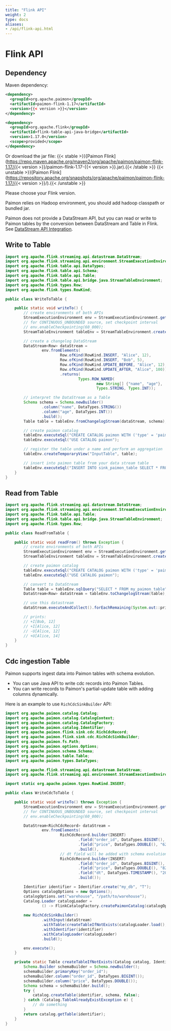 ```yaml
---
title: "Flink API"
weight: 2
type: docs
aliases:
- /api/flink-api.html
---
```

<!--
Licensed to the Apache Software Foundation (ASF) under one
or more contributor license agreements.  See the NOTICE file
distributed with this work for additional information
regarding copyright ownership.  The ASF licenses this file
to you under the Apache License, Version 2.0 (the
"License"); you may not use this file except in compliance
with the License.  You may obtain a copy of the License at

  http://www.apache.org/licenses/LICENSE-2.0

Unless required by applicable law or agreed to in writing,
software distributed under the License is distributed on an
"AS IS" BASIS, WITHOUT WARRANTIES OR CONDITIONS OF ANY
KIND, either express or implied.  See the License for the
specific language governing permissions and limitations
under the License.
-->

# Flink API

## Dependency

Maven dependency:

```xml
<dependency>
  <groupId>org.apache.paimon</groupId>
  <artifactId>paimon-flink-1.17</artifactId>
  <version>{{< version >}}</version>
</dependency>

<dependency>
  <groupId>org.apache.flink</groupId>
  <artifactId>flink-table-api-java-bridge</artifactId>
  <version>1.17.0</version>
  <scope>provided</scope>
</dependency>
```

Or download the jar file:
{{< stable >}}[Paimon Flink](https://repo.maven.apache.org/maven2/org/apache/paimon/paimon-flink-1.17/{{< version >}}/paimon-flink-1.17-{{< version >}}.jar).{{< /stable >}}
{{< unstable >}}[Paimon Flink](https://repository.apache.org/snapshots/org/apache/paimon/paimon-flink-1.17/{{< version >}}/).{{< /unstable >}}

Please choose your Flink version.

Paimon relies on Hadoop environment, you should add hadoop classpath or bundled jar.

Paimon does not provide a DataStream API, but you can read or write to Paimon tables by the conversion between DataStream and Table in Flink.
See [DataStream API Integration](https://nightlies.apache.org/flink/flink-docs-stable/docs/dev/table/data_stream_api/).

## Write to Table 

```java
import org.apache.flink.streaming.api.datastream.DataStream;
import org.apache.flink.streaming.api.environment.StreamExecutionEnvironment;
import org.apache.flink.table.api.DataTypes;
import org.apache.flink.table.api.Schema;
import org.apache.flink.table.api.Table;
import org.apache.flink.table.api.bridge.java.StreamTableEnvironment;
import org.apache.flink.types.Row;
import org.apache.flink.types.RowKind;

public class WriteToTable {

    public static void writeTo() {
        // create environments of both APIs
        StreamExecutionEnvironment env = StreamExecutionEnvironment.getExecutionEnvironment();
        // for CONTINUOUS_UNBOUNDED source, set checkpoint interval
        // env.enableCheckpointing(60_000);
        StreamTableEnvironment tableEnv = StreamTableEnvironment.create(env);

        // create a changelog DataStream
        DataStream<Row> dataStream =
                env.fromElements(
                        Row.ofKind(RowKind.INSERT, "Alice", 12),
                        Row.ofKind(RowKind.INSERT, "Bob", 5),
                        Row.ofKind(RowKind.UPDATE_BEFORE, "Alice", 12),
                        Row.ofKind(RowKind.UPDATE_AFTER, "Alice", 100))
                        .returns(
                                Types.ROW_NAMED(
                                        new String[] {"name", "age"},
                                        Types.STRING, Types.INT));

        // interpret the DataStream as a Table
        Schema schema = Schema.newBuilder()
                .column("name", DataTypes.STRING())
                .column("age", DataTypes.INT())
                .build();
        Table table = tableEnv.fromChangelogStream(dataStream, schema);

        // create paimon catalog
        tableEnv.executeSql("CREATE CATALOG paimon WITH ('type' = 'paimon', 'warehouse'='...')");
        tableEnv.executeSql("USE CATALOG paimon");

        // register the table under a name and perform an aggregation
        tableEnv.createTemporaryView("InputTable", table);

        // insert into paimon table from your data stream table
        tableEnv.executeSql("INSERT INTO sink_paimon_table SELECT * FROM InputTable");
    }
}
```

## Read from Table

```java
import org.apache.flink.streaming.api.datastream.DataStream;
import org.apache.flink.streaming.api.environment.StreamExecutionEnvironment;
import org.apache.flink.table.api.Table;
import org.apache.flink.table.api.bridge.java.StreamTableEnvironment;
import org.apache.flink.types.Row;

public class ReadFromTable {

    public static void readFrom() throws Exception {
        // create environments of both APIs
        StreamExecutionEnvironment env = StreamExecutionEnvironment.getExecutionEnvironment();
        StreamTableEnvironment tableEnv = StreamTableEnvironment.create(env);

        // create paimon catalog
        tableEnv.executeSql("CREATE CATALOG paimon WITH ('type' = 'paimon', 'warehouse'='...')");
        tableEnv.executeSql("USE CATALOG paimon");

        // convert to DataStream
        Table table = tableEnv.sqlQuery("SELECT * FROM my_paimon_table");
        DataStream<Row> dataStream = tableEnv.toChangelogStream(table);

        // use this datastream
        dataStream.executeAndCollect().forEachRemaining(System.out::println);

        // prints:
        // +I[Bob, 12]
        // +I[Alice, 12]
        // -U[Alice, 12]
        // +U[Alice, 14]
    }
}
```

## Cdc ingestion Table

Paimon supports ingest data into Paimon tables with schema evolution.
- You can use Java API to write cdc records into Paimon Tables.
- You can write records to Paimon's partial-update table with adding columns dynamically.

Here is an example to use `RichCdcSinkBuilder` API:

```java
import org.apache.paimon.catalog.Catalog;
import org.apache.paimon.catalog.CatalogContext;
import org.apache.paimon.catalog.CatalogFactory;
import org.apache.paimon.catalog.Identifier;
import org.apache.paimon.flink.sink.cdc.RichCdcRecord;
import org.apache.paimon.flink.sink.cdc.RichCdcSinkBuilder;
import org.apache.paimon.fs.Path;
import org.apache.paimon.options.Options;
import org.apache.paimon.schema.Schema;
import org.apache.paimon.table.Table;
import org.apache.paimon.types.DataTypes;

import org.apache.flink.streaming.api.datastream.DataStream;
import org.apache.flink.streaming.api.environment.StreamExecutionEnvironment;

import static org.apache.paimon.types.RowKind.INSERT;

public class WriteCdcToTable {

    public static void writeTo() throws Exception {
        StreamExecutionEnvironment env = StreamExecutionEnvironment.getExecutionEnvironment();
        // for CONTINUOUS_UNBOUNDED source, set checkpoint interval
        // env.enableCheckpointing(60_000);

        DataStream<RichCdcRecord> dataStream =
                env.fromElements(
                        RichCdcRecord.builder(INSERT)
                                .field("order_id", DataTypes.BIGINT(), "123")
                                .field("price", DataTypes.DOUBLE(), "62.2")
                                .build(),
                        // dt field will be added with schema evolution
                        RichCdcRecord.builder(INSERT)
                                .field("order_id", DataTypes.BIGINT(), "245")
                                .field("price", DataTypes.DOUBLE(), "82.1")
                                .field("dt", DataTypes.TIMESTAMP(), "2023-06-12 20:21:12")
                                .build());

        Identifier identifier = Identifier.create("my_db", "T");
        Options catalogOptions = new Options();
        catalogOptions.set("warehouse", "/path/to/warehouse");
        Catalog.Loader catalogLoader = 
                () -> FlinkCatalogFactory.createPaimonCatalog(catalogOptions);
        
        new RichCdcSinkBuilder()
                .withInput(dataStream)
                .withTable(createTableIfNotExists(catalogLoader.load(), identifier))
                .withIdentifier(identifier)
                .withCatalogLoader(catalogLoader)
                .build();

        env.execute();
    }

    private static Table createTableIfNotExists(Catalog catalog, Identifier identifier) throws Exception {
        Schema.Builder schemaBuilder = Schema.newBuilder();
        schemaBuilder.primaryKey("order_id");
        schemaBuilder.column("order_id", DataTypes.BIGINT());
        schemaBuilder.column("price", DataTypes.DOUBLE());
        Schema schema = schemaBuilder.build();
        try {
            catalog.createTable(identifier, schema, false);
        } catch (Catalog.TableAlreadyExistException e) {
            // do something
        }
        return catalog.getTable(identifier);
    }
}
```